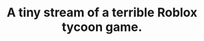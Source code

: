 ---
title: "A tiny stream of a terrible Roblox tycoon game."
streamDate: 7-4-2024
game: "Roblox"
gameCoverURL: "https://images.igdb.com/igdb/image/upload/t_cover_big/co5u9i.webp"
vodUrl: "https://www.youtube.com/watch?v=aBhI4FEZruI"
thumbnail: "https://img.youtube.com/vi/aBhI4FEZruI/maxresdefault.jpg"
duration: "1:09:40"
---